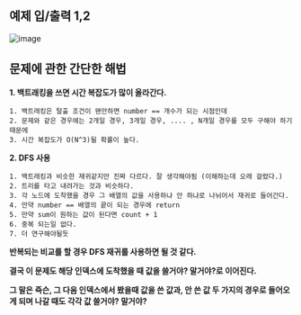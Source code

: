 예제 입/출력 1,2
---------------
![image](https://user-images.githubusercontent.com/64742982/161935138-6605da5e-84df-4c84-88ad-ce5edfd8edd3.png)

문제에 관한 간단한 해법
-------------------

**1. 백트래킹을 쓰면 시간 복잡도가 많이 올라간다.**

    1. 백트래킹은 탈출 조건이 왠만하면 number == 개수가 되는 시점인데
    2. 문제와 같은 경우에는 2개일 경우, 3개일 경우, .... , N개일 경우를 모두 구해야 하기 때문에 
    3. 시간 복잡도가 O(N^3)될 확률이 높다.

**2. DFS 사용**

    1. 백트래킹과 비슷한 재귀같지만 진짜 다르다. 잘 생각해야됨 (이해하는데 오래 걸렸다.)
    2. 트리를 타고 내려가는 것과 비슷하다. 
    3. 각 노드에 도착했을 경우 그 배열의 값을 사용하냐 안 하냐로 나뉘어서 재귀로 들어간다. 
    4. 만약 number == 배열의 끝이 되는 경우에 return 
    5. 만약 sum이 원하는 값이 된다면 count + 1
    6. 중복 되는일 없다. 
    7. 더 연구해야될듯

**반복되는 비교를 할 경우 DFS 재귀를 사용하면 될 것 같다.**

**결국 이 문제도 해당 인덱스에 도착했을 때 값을 쓸거야? 말거야?로 이어진다.**

**그 말은 즉슨, 그 다음 인덱스에서 봤을때 값을 쓴 값과, 안 쓴 값 두 가지의 경우로 들어오게 되며 나갈 때도 각각 값 쓸거야? 말거야?**
